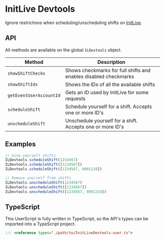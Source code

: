 # InitLive Devtools

Ignore restrictions when scheduling/unscheduling shifts on [InitLive](https://www.initlive.com/).

## API

All methods are available on the global `ILDevtools` object.

| Method                  | Description                                                      |
| ----------------------- | ---------------------------------------------------------------- |
| `showShiftChecks`       | Shows checkmarks for full shifts and enables disabled checkmarks |
| `showShiftIds`          | Shows the IDs of all the available shifts                        |
| `getEventUserAccountId` | Gets an ID used by InitLive for some requests                    |
| `scheduleShift`         | Schedule yourself for a shift. Accepts one or more ID's          |
| `unscheduleShift`       | Unschedule yourself for a shift. Accepts one or more ID's        |

## Examples

```typescript
// Give yourself shifts
ILDevtools.scheduleShift(1234567)
ILDevtools.scheduleShift([1234567])
ILDevtools.scheduleShift([1234567, 8901234])
```

```typescript
// Remove yourself from shifts
ILDevtools.unscheduleShift(1234567)
ILDevtools.unscheduleShift([1234567])
ILDevtools.unscheduleShift([1234567, 8901234])
```

## TypeScript

This UserScript is fully written in TypeScript, so the API's types can be imported into a TypeScript project.

```typescript
/// <reference types="./path/to/InitLiveDevtools.user.ts">
```
